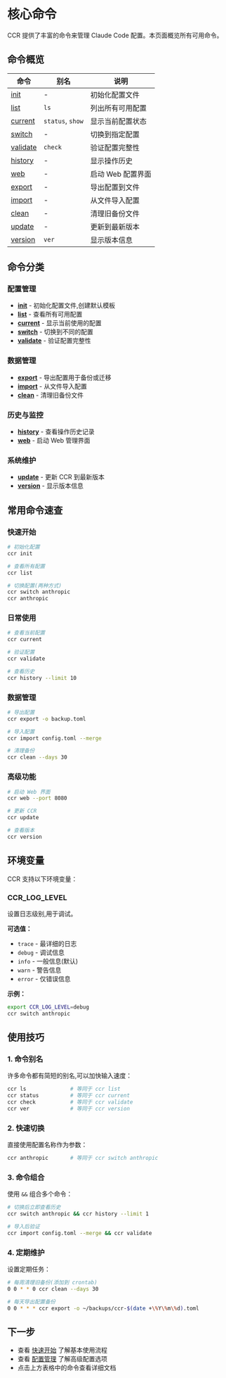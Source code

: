 # 核心命令

CCR 提供了丰富的命令来管理 Claude Code 配置。本页面概览所有可用命令。

## 命令概览

| 命令 | 别名 | 说明 |
|------|------|------|
| [init](./init) | - | 初始化配置文件 |
| [list](./list) | `ls` | 列出所有可用配置 |
| [current](./current) | `status`, `show` | 显示当前配置状态 |
| [switch](./switch) | - | 切换到指定配置 |
| [validate](./validate) | `check` | 验证配置完整性 |
| [history](./history) | - | 显示操作历史 |
| [web](./web) | - | 启动 Web 配置界面 |
| [export](./export) | - | 导出配置到文件 |
| [import](./import) | - | 从文件导入配置 |
| [clean](./clean) | - | 清理旧备份文件 |
| [update](./update) | - | 更新到最新版本 |
| [version](./version) | `ver` | 显示版本信息 |

## 命令分类

### 配置管理

- **[init](./init)** - 初始化配置文件,创建默认模板
- **[list](./list)** - 查看所有可用配置
- **[current](./current)** - 显示当前使用的配置
- **[switch](./switch)** - 切换到不同的配置
- **[validate](./validate)** - 验证配置完整性

### 数据管理

- **[export](./export)** - 导出配置用于备份或迁移
- **[import](./import)** - 从文件导入配置
- **[clean](./clean)** - 清理旧备份文件

### 历史与监控

- **[history](./history)** - 查看操作历史记录
- **[web](./web)** - 启动 Web 管理界面

### 系统维护

- **[update](./update)** - 更新 CCR 到最新版本
- **[version](./version)** - 显示版本信息

## 常用命令速查

### 快速开始

```bash
# 初始化配置
ccr init

# 查看所有配置
ccr list

# 切换配置(两种方式)
ccr switch anthropic
ccr anthropic
```

### 日常使用

```bash
# 查看当前配置
ccr current

# 验证配置
ccr validate

# 查看历史
ccr history --limit 10
```

### 数据管理

```bash
# 导出配置
ccr export -o backup.toml

# 导入配置
ccr import config.toml --merge

# 清理备份
ccr clean --days 30
```

### 高级功能

```bash
# 启动 Web 界面
ccr web --port 8080

# 更新 CCR
ccr update

# 查看版本
ccr version
```

## 环境变量

CCR 支持以下环境变量：

### CCR_LOG_LEVEL

设置日志级别,用于调试。

**可选值：**
- `trace` - 最详细的日志
- `debug` - 调试信息
- `info` - 一般信息(默认)
- `warn` - 警告信息
- `error` - 仅错误信息

**示例：**

```bash
export CCR_LOG_LEVEL=debug
ccr switch anthropic
```

## 使用技巧

### 1. 命令别名

许多命令都有简短的别名,可以加快输入速度：

```bash
ccr ls              # 等同于 ccr list
ccr status          # 等同于 ccr current
ccr check           # 等同于 ccr validate
ccr ver             # 等同于 ccr version
```

### 2. 快速切换

直接使用配置名称作为参数：

```bash
ccr anthropic       # 等同于 ccr switch anthropic
```

### 3. 命令组合

使用 `&&` 组合多个命令：

```bash
# 切换后立即查看历史
ccr switch anthropic && ccr history --limit 1

# 导入后验证
ccr import config.toml --merge && ccr validate
```

### 4. 定期维护

设置定期任务：

```bash
# 每周清理旧备份(添加到 crontab)
0 0 * * 0 ccr clean --days 30

# 每天导出配置备份
0 0 * * * ccr export -o ~/backups/ccr-$(date +\%Y\%m\%d).toml
```

## 下一步

- 查看 [快速开始](/quick-start) 了解基本使用流程
- 查看 [配置管理](/configuration) 了解高级配置选项
- 点击上方表格中的命令查看详细文档
